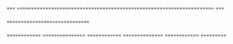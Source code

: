 """
"""""""""""""""""""""""""""""""""""""""""""""""""""""""""""""""""""""
"""

"""""""""""""""""""""""""""""

""""""""""""
"""""""""""""""
""""""""""""
""""""""""""""
""""""""""""
"""""""""